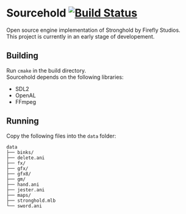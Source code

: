 Sourcehold [![Build Status](https://travis-ci.org/metalvoidzz/Sourcehold.svg?branch=master)](https://travis-ci.org/metalvoidzz/Sourcehold)
============

Open source engine implementation of Stronghold by Firefly Studios.  
This project is currently in an early stage of developement.

##  Building
Run `cmake` in the build directory.  
Sourcehold depends on the following libraries:
* SDL2
* OpenAL
* FFmpeg

## Running
Copy the following files into the `data` folder:  

```
data
├── binks/
├── delete.ani
├── fx/
├── gfx/
├── gfx8/
├── gm/
├── hand.ani
├── jester.ani
├── maps/
├── stronghold.mlb
└── sword.ani
```
